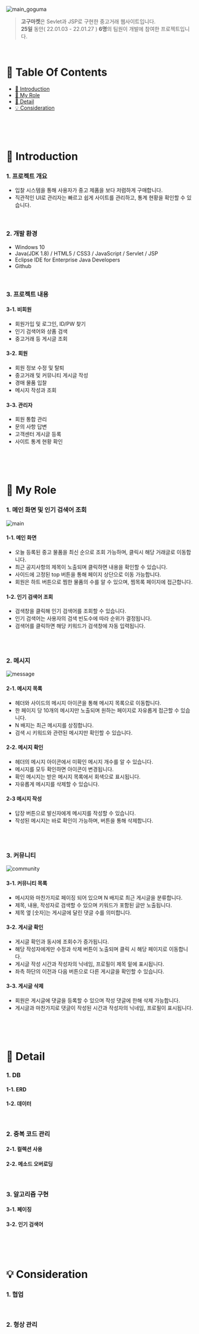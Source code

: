 ![main_goguma](https://user-images.githubusercontent.com/87955005/151654019-dde31184-07a4-453f-938d-449338246e51.png)

>  **고구마켓**은 Sevlet과 JSP로 구현한 중고거래 웹사이트입니다. <br />
>  **25일** 동안( 22.01.03 - 22.01.27 ) **6명**의 팀원이 개발에 참여한 프로젝트입니다.

<br />

# 📌 Table Of Contents
* [📖 Introduction](#-introduction)
* [🙋 My Role](#-my-role)
* [🔎 Detail](#-detail)
* [💡 Consideration](#-consideration)

<br />
<br />
<br />



# 📖 Introduction
### 1. 프로젝트 개요
* 입찰 시스템을 통해 사용자가 중고 제품을 보다 저렴하게 구매합니다.
* 직관적인 UI로 관리자는 빠르고 쉽게 사이트를 관리하고, 통계 현황을 확인할 수 있습니다.
<br />

### 2. 개발 환경
* Windows 10
* Java(JDK 1.8) / HTML5 / CSS3 / JavaScript / Servlet / JSP
* Eclipse IDE for Enterprise Java Developers
* Github
<br />

### 3. 프로젝트 내용
#### 3-1. 비회원
* 회원가입 및 로그인, ID/PW 찾기
* 인기 검색어와 상품 검색
* 중고거래 등 게시글 조회

#### 3-2. 회원
* 회원 정보 수정 및 탈퇴
* 중고거래 및 커뮤니티 게시글 작성
* 경매 물품 입찰
* 메시지 작성과 조회

#### 3-3. 관리자
* 회원 통합 관리
* 문의 사항 답변
* 고객센터 게시글 등록
* 사이트 통계 현황 확인


<br />
<br />
<br />

# 🙋 My Role
### 1. 메인 화면 및 인기 검색어 조회
![main](https://user-images.githubusercontent.com/87955005/151651298-caf2b362-9813-44ad-849b-7a7bcad1338d.gif)

#### 1-1. 메인 화면
* 오늘 등록된 중고 물품을 최신 순으로 조회 가능하며, 클릭시 해당 거래글로 이동합니다.
* 최근 공지사항의 제목이 노출되며 클릭하면 내용을 확인할 수 있습니다.
* 사이드에 고정된 top 버튼을 통해 페이지 상단으로 이동 가능합니다.
* 회원은 하트 버튼으로 찜한 물품의 수를 알 수 있으며, 찜목록 페이지에 접근합니다.

#### 1-2. 인기 검색어 조회
* 검색창을 클릭해 인기 검색어를 조회할 수 있습니다.
* 인기 검색어는 사용자의 검색 빈도수에 따라 순위가 결정됩니다.
* 검색어를 클릭하면 해당 키워드가 검색창에 자동 입력됩니다.

<br />
<br />

### 2. 메시지
![message](https://user-images.githubusercontent.com/87955005/151649991-7db800dc-1e59-408a-a728-effb93681da1.gif)

#### 2-1. 메시지 목록
* 헤더와 사이드의 메시지 아이콘을 통해 메시지 목록으로 이동합니다.
* 한 페이지 당 10개의 메시지만 노출되며 원하는 페이지로 자유롭게 접근할 수 있습니다.
* N 배지는 최근 메시지를 상징합니다.
* 검색 시 키워드와 관련된 메시지만 확인할 수 있습니다.

#### 2-2. 메시지 확인
* 헤더의 메시지 아이콘에서 미확인 메시지 개수를 알 수 있습니다.
* 메시지를 모두 확인하면 아이콘이 변경됩니다.
* 확인 메시지는 받은 메시지 목록에서 회색으로 표시됩니다.
* 자유롭게 메시지를 삭제할 수 있습니다.

#### 2-3 메시지 작성
* 답장 버튼으로 발신자에게 메시지를 작성할 수 있습니다.
* 작성된 메시지는 바로 확인이 가능하며, 버튼을 통해 삭제합니다.

<br />
<br />

### 3. 커뮤니티
![community](https://user-images.githubusercontent.com/87955005/151649988-fc70e196-7463-4aea-a3e3-cb7ff955e1e1.gif)

#### 3-1. 커뮤니티 목록
* 메시지와 마찬가지로 페이징 되어 있으며 N 배지로 최근 게시글을 분류합니다.
* 제목, 내용, 작성자로 검색할 수 있으며 키워드가 포함된 글만 노출됩니다.
* 제목 옆 [숫자]는 게시글에 달린 댓글 수를 의미합니다.

#### 3-2. 게시글 확인
* 게시글 확인과 동시에 조회수가 증가됩니다.
* 해당 작성자에게만 수정과 삭제 버튼이 노출되며 클릭 시 해당 페이지로 이동합니다.
* 게시글 작성 시간과 작성자의 닉네임, 프로필이 제목 밑에 표시됩니다.
* 좌측 하단의 이전과 다음 버튼으로 다른 게시글을 확인할 수 있습니다.
 
#### 3-3. 게시글 삭제
* 회원은 게시글에 댓글을 등록할 수 있으며 작성 댓글에 한해 삭제 가능합니다.
* 게시글과 마찬가지로 댓글이 작성된 시간과 작성자의 닉네임, 프로필이 표시됩니다.


<br />
<br />
<br />

# 🔎 Detail
### 1. DB 
#### 1-1. ERD

#### 1-2. 데이터 
<br />

### 2. 중복 코드 관리
#### 2-1. 컬렉션 사용

#### 2-2. 메소드 오버로딩
<br />

### 3. 알고리즘 구현
#### 3-1. 페이징

#### 3-2. 인기 검색어


<br />
<br />
<br />

# 💡 Consideration
### 1. 협업
<br />

### 2. 형상 관리
<br />

